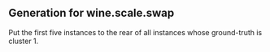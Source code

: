 Generation for wine.scale.swap
------------------
Put the first five instances to the rear of all instances whose ground-truth
is cluster 1.

